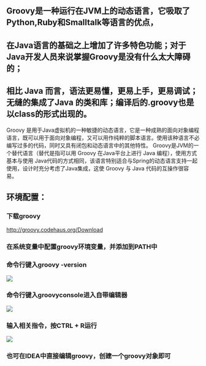 ## Groovy是一种运行在JVM上的动态语言，它吸取了Python,Ruby和Smalltalk等语言的优点，
## 在Java语言的基础之上增加了许多特色功能；对于Java开发人员来说掌握Groovy是没有什么太大障碍的；
## 相比 Java 而言，语法更易懂，更易上手，更易调试；无缝的集成了Java 的类和库；编译后的.groovy也是以class的形式出现的。
Groovy 是用于Java虚拟机的一种敏捷的动态语言，它是一种成熟的面向对象编程语言，既可以用于面向对象编程，又可以用作纯粹的脚本语言。使用该种语言不必编写过多的代码，同时又具有闭包和动态语言中的其他特性。
Groovy是JVM的一个替代语言（替代是指可以用 Groovy 在Java平台上进行 Java 编程），使用方式基本与使用 Java代码的方式相同，该语言特别适合与Spring的动态语言支持一起使用，设计时充分考虑了Java集成，这使 Groovy 与 Java 代码的互操作很容易。
## 环境配置：
### 下载groovy
http://groovy.codehaus.org/Download
### 在系统变量中配置groovy环境变量，并添加到PATH中
### 命令行键入groovy -version
![](https://github.com/gaoynui/AndroidTV-learning/blob/master/pics/groovy%E7%89%88%E6%9C%AC.PNG?raw=true)
### 命令行键入groovyconsole进入自带编辑器
![](https://github.com/gaoynui/AndroidTV-learning/blob/master/pics/groovyconsole.PNG?raw=true)
### 输入相关指令，按CTRL + R运行
![](https://github.com/gaoynui/AndroidTV-learning/blob/master/pics/groovyconsole%E7%BC%96%E8%BE%91%E7%A4%BA%E4%BE%8B.PNG?raw=true)
### 也可在IDEA中直接编辑groovy，创建一个groovy对象即可

